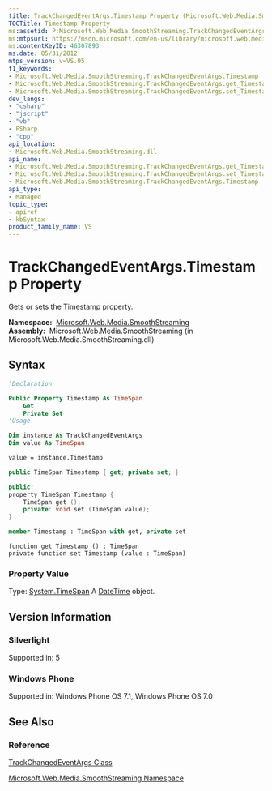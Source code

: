 ```yaml
---
title: TrackChangedEventArgs.Timestamp Property (Microsoft.Web.Media.SmoothStreaming)
TOCTitle: Timestamp Property
ms:assetid: P:Microsoft.Web.Media.SmoothStreaming.TrackChangedEventArgs.Timestamp
ms:mtpsurl: https://msdn.microsoft.com/en-us/library/microsoft.web.media.smoothstreaming.trackchangedeventargs.timestamp(v=VS.95)
ms:contentKeyID: 46307893
ms.date: 05/31/2012
mtps_version: v=VS.95
f1_keywords:
- Microsoft.Web.Media.SmoothStreaming.TrackChangedEventArgs.Timestamp
- Microsoft.Web.Media.SmoothStreaming.TrackChangedEventArgs.get_Timestamp
- Microsoft.Web.Media.SmoothStreaming.TrackChangedEventArgs.set_Timestamp
dev_langs:
- "csharp"
- "jscript"
- "vb"
- FSharp
- "cpp"
api_location:
- Microsoft.Web.Media.SmoothStreaming.dll
api_name:
- Microsoft.Web.Media.SmoothStreaming.TrackChangedEventArgs.get_Timestamp
- Microsoft.Web.Media.SmoothStreaming.TrackChangedEventArgs.set_Timestamp
- Microsoft.Web.Media.SmoothStreaming.TrackChangedEventArgs.Timestamp
api_type:
- Managed
topic_type:
- apiref
- kbSyntax
product_family_name: VS
---
```


# TrackChangedEventArgs.Timestamp Property

Gets or sets the Timestamp property.

**Namespace:**  [Microsoft.Web.Media.SmoothStreaming](microsoft-web-media-smoothstreaming-namespace_1.md)  
**Assembly:**  Microsoft.Web.Media.SmoothStreaming (in Microsoft.Web.Media.SmoothStreaming.dll)

## Syntax

```vb
'Declaration

Public Property Timestamp As TimeSpan
    Get
    Private Set
'Usage

Dim instance As TrackChangedEventArgs
Dim value As TimeSpan

value = instance.Timestamp
```

```csharp
public TimeSpan Timestamp { get; private set; }
```

```cpp
public:
property TimeSpan Timestamp {
    TimeSpan get ();
    private: void set (TimeSpan value);
}
```

``` fsharp
member Timestamp : TimeSpan with get, private set
```

```jscript
function get Timestamp () : TimeSpan
private function set Timestamp (value : TimeSpan)
```

### Property Value

Type: [System.TimeSpan](https://msdn.microsoft.com/library/269ew577\(v=vs.95\))  
A [DateTime](https://msdn.microsoft.com/library/03ybds8y\(v=vs.95\)) object.

## Version Information

### Silverlight

Supported in: 5  

### Windows Phone

Supported in: Windows Phone OS 7.1, Windows Phone OS 7.0  

## See Also

### Reference

[TrackChangedEventArgs Class](trackchangedeventargs-class-microsoft-web-media-smoothstreaming_1.md)

[Microsoft.Web.Media.SmoothStreaming Namespace](microsoft-web-media-smoothstreaming-namespace_1.md)


